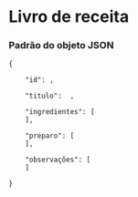 # Livro de receita

### Padrão do objeto JSON

    {

        "id": ,

        "titulo":  ,

        "ingredientes": [
        ],

        "preparo": [
        ],

        "observações": [
        ]

    }
